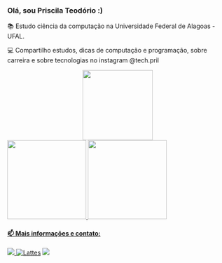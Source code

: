 ### Olá, sou Priscila Teodório :)

📚 Estudo ciência da computação na Universidade Federal de Alagoas - UFAL.

💻 Compartilho estudos, dicas de computação e programação, sobre carreira e sobre tecnologias no instagram @tech.pril

<div align="center">
  <a href="https://github.com/techpril">
  <img height="160em" src="https://github-readme-stats.vercel.app/api/top-langs/?username=techpril&layout=compact&langs_count=7&theme=dracula"/>
</div>
 
 <div>
   <a href="https://github.com/techpril">
   <img height="180em" src="https://github-readme-stats.vercel.app/api/top-langs/?techpril&layout=compact&langs_count=7&theme=dracula"/>
   <img height="180em" src="https://github-readme-stats.vercel.app/api?techpril&show_icons=true&theme=dracula&include_all_commits=true&count_private=true"/>
</div>

#### 📫 Mais informações e contato:
 <a href="https://br.linkedin.com/in/priscila-teod%C3%B3rio-9b29891a9" target="_blank"><img src="https://img.shields.io/badge/-LinkedIn-%230077B5?style=for-the-badge&logo=linkedin&logoColor=white" target="_blank"> [![Lattes](https://img.shields.io/badge/Lattes-202020?style=for-the-badge&Color=white)](http://lattes.cnpq.br/4302779221075830)
<a href="https://www.instagram.com/tech.pril/" target="_blank"><img src="https://img.shields.io/badge/-Instagram-%23E4405F?style=for-the-badge&logo=instagram&logoColor=white" target="_blank"></a>
   
<!-- <a href="https://www.twitch.tv/seu-usuário-aqui" target="_blank"><img src="https://img.shields.io/badge/Twitch-9146FF?style=for-the-badge&logo=twitch&logoColor=white" target="_blank"></a> -->

      
<!-- <a href="https://www.youtube.com/seu-canal-youtube-aqui" target="_blank"><img src="https://img.shields.io/badge/YouTube-FF0000?style=for-the-badge&logo=youtube&logoColor=white" target="_blank"></a> -->

